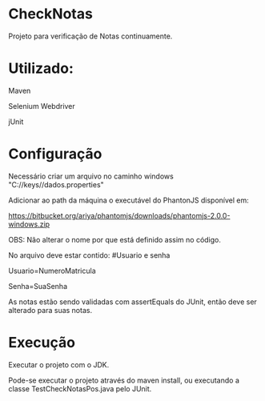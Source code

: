 CheckNotas
==========

Projeto para verificação de Notas continuamente.

Utilizado:
==========
Maven

Selenium Webdriver

jUnit

Configuração
==========

Necessário criar um arquivo no caminho windows "C://keys//dados.properties"

Adicionar ao path da máquina o executável do PhantonJS disponível em:


https://bitbucket.org/ariya/phantomjs/downloads/phantomjs-2.0.0-windows.zip


OBS: Não alterar o nome por que está definido assim no código.

No arquivo deve estar contido:
#Usuario e senha

Usuario=NumeroMatricula

Senha=SuaSenha

As notas estão sendo validadas com assertEquals do JUnit, então deve ser alterado para suas notas.

Execução
==========
Executar o projeto com o JDK.

Pode-se executar o projeto através do maven install, ou executando a classe TestCheckNotasPos.java pelo JUnit.


